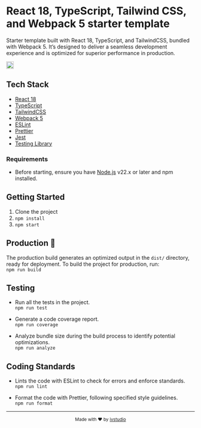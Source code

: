 # React 18, TypeScript, Tailwind CSS, and Webpack 5 starter template

Starter template built with React 18, TypeScript, and TailwindCSS, bundled with Webpack 5. It’s designed to deliver a seamless development experience and is optimized for superior performance in production.

<a href="https://twitter.com/ivstudio"><img src="https://img.shields.io/twitter/follow/ivstudio.svg?style=social&label=Follow&maxAge=3600" height="20"></a>


## Tech Stack

- [React 18](https://reactjs.org/)
- [TypeScript](https://www.typescriptlang.org/)
- [TailwindCSS](https://tailwindcss.com/)
- [Webpack 5](https://webpack.js.org/)
- [ESLint](https://eslint.org/)
- [Prettier](https://prettier.io/)
- [Jest](https://jestjs.io/)
- [Testing Library](https://testing-library.com/docs/react-testing-library/intro/)  


### Requirements

- Before starting, ensure you have [Node.js](https://nodejs.org/) v22.x or later and npm installed.


## Getting Started

1. Clone the project
2. `npm install`
3. `npm start`

## Production 🚀

The production build generates an optimized output in the `dist/` directory, ready for deployment. To build the project for production, run:  
`npm run build`  

## Testing

- Run all the tests in the project.  
`npm run test`

- Generate a code coverage report.  
`npm run coverage`

- Analyze bundle size during the build process to identify potential optimizations.  
`npm run analyze`

## Coding Standards

- Lints the code with ESLint to check for errors and enforce standards.  
`npm run lint`

- Format the code with Prettier, following specified style guidelines.  
`npm run format`  


---


<p align="center"><sup>Made with ♥ by <a href="https://ivstudio.com">ivstudio</a></sup></p>